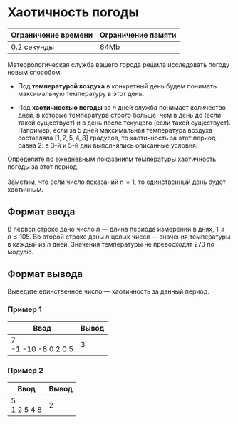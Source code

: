 # Хаотичность погоды

| Ограничение времени | Ограничение памяти |
|---------------------|--------------------|
| 0.2 секунды         | 64Mb               |

Метеорологическая служба вашего города решила исследовать погоду новым способом.

* Под **температурой воздуха** в конкретный день будем понимать максимальную температуру в этот день.

* Под **хаотичностью погоды** за $n$ дней служба понимает количество дней, в которые температура строго больше, чем в день до (если такой существует) и в день после текущего (если такой существует). Например, если за 5 дней максимальная температура воздуха составляла $[1, 2, 5, 4, 8]$ градусов, то хаотичность за этот период равна 2: в 3-й и 5-й дни выполнялись описанные условия.

Определите по ежедневным показаниям температуры хаотичность погоды за этот период.<br>
<br>
Заметим, что если число показаний $n=1$, то единственный день будет хаотичным.

## Формат ввода

В первой строке дано число $n$ — длина периода измерений в днях, $1 ≤ n ≤ 105$. Во второй строке даны $n$ целых чисел — значения температуры в каждый из $n$ дней. Значения температуры не превосходят $273$ по модулю.

## Формат вывода

Выведите единственное число — хаотичность за данный период.

### Пример 1

| Ввод                   | Вывод |
|------------------------|-------|
| 7<br>-1 -10 -8 0 2 0 5 | 3     |

### Пример 2

| Ввод           | Вывод |
|----------------|-------|
| 5<br>1 2 5 4 8 | 2     |
